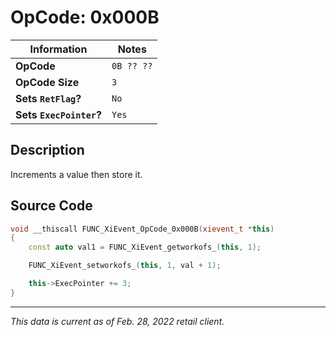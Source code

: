 # OpCode: 0x000B

| Information               | Notes |
|---                        |---    |
| **OpCode**                | `0B ?? ??` |
| **OpCode Size**           | `3`   |
| **Sets `RetFlag`?**       | `No`  |
| **Sets `ExecPointer`?**   | `Yes` |

## Description

Increments a value then store it.

## Source Code

```cpp
void __thiscall FUNC_XiEvent_OpCode_0x000B(xievent_t *this)
{
    const auto val1 = FUNC_XiEvent_getworkofs_(this, 1);

    FUNC_XiEvent_setworkofs_(this, 1, val + 1);

    this->ExecPointer += 3;
}
```

---

_This data is current as of Feb. 28, 2022 retail client._